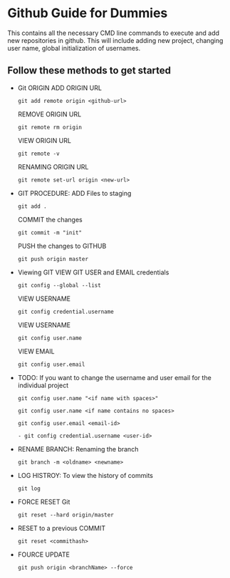 # Github Guide for Dummies
This contains all the necessary CMD line commands to execute and add new repositories in github. This will include adding new project, changing user name, global initialization of usernames. 


## Follow these methods to get started

- Git ORIGIN 
	ADD ORIGIN URL
	```console
	git add remote origin <github-url>
	```
	REMOVE ORIGIN URL
	```console
	git remote rm origin
	```
	VIEW ORIGIN URL
	```console
	git remote -v
	```
	RENAMING ORIGIN URL
	```console
	git remote set-url origin <new-url>
	```

- GIT PROCEDURE:
	ADD Files to staging
	```console
	git add .
	```
	COMMIT the changes
	```console
	git commit -m "init"
	```
	PUSH the changes to GITHUB
	```console
	git push origin master
	```

- Viewing GIT
	VIEW GIT USER and EMAIL credentials
	```console
	git config --global --list
	```
	VIEW USERNAME
	```console
	git config credential.username
	```
	VIEW USERNAME
	```console
	git config user.name
	```
	VIEW EMAIL
	```console
	git config user.email
	```


- TODO:
	If you want to change the username and user email for the individual project

	```console
	git config user.name "<if name with spaces>"
	```
	```console
	git config user.name <if name contains no spaces>
	```
	```console
	git config user.email <email-id>
	```
	```console
	- git config credential.username <user-id>
	```


- RENAME BRANCH:
	Renaming the branch
	```console
	git branch -m <oldname> <newname>
	```

- LOG HISTROY:
	To view the history of commits
	```console
	git log
	```
- FORCE RESET Git
	```console
	git reset --hard origin/master 
	```
- RESET to a previous COMMIT
	```console
	git reset <commithash>
	```
- FOURCE UPDATE
	```console
	git push origin <branchName> --force
	```
	
